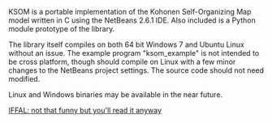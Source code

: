 KSOM is a portable implementation of the Kohonen Self-Organizing Map model written in C using the NetBeans 2.6.1 IDE. Also included is a Python module prototype of the library.

The library itself compiles on both 64 bit Windows 7 and Ubuntu Linux without an issue. The example program "ksom\_example" is not intended to be cross platform, though should compile on Linux with a few minor changes to the NetBeans project settings. The source code should not need modified.

Linux and Windows binaries may be available in the near  future.

[IFFAL: not that funny but you'll read it anyway](http://iffal.org)